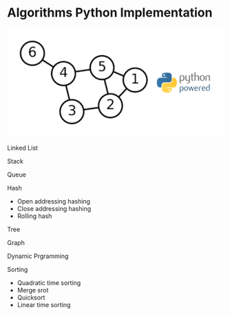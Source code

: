 # Algorithms Python Implementation

![alt text](github-ds-algor.png?raw=true "Title")

Linked List

Stack

Queue

Hash
- Open addressing hashing
- Close addressing hashing
- Rolling hash 

Tree

Graph

Dynamic Prgramming

Sorting
- Quadratic time sorting
- Merge srot
- Quicksort
- Linear time sorting
